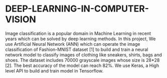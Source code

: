 # DEEP-LEARNING-IN-COMPUTER-VISION
Image classification is a popular domain in Machine Learning in recent years which can be solved by deep learning methods. In this project, We use Artificial Neural Network (ANN) which can operate the image classification of Fashion-MNIST dataset [1] to build and train a neural network model to classify images of clothing like sneakers, shirts, bags and shoes.  The dataset includes 70000 grayscale images whose size is 28*28 [2]. The best accuracy of the  model can reach 82%. We use Keras, a High level API  to build and train model in Tensorflow.
